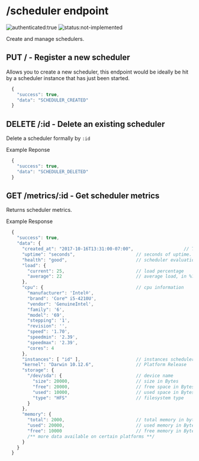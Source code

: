 # /scheduler endpoint

![authenticated:true](https://img.shields.io/badge/authenticated-true-green.svg?style=flat-square) ![status:not-implemented](https://img.shields.io/badge/status-not--implemented-red.svg?style=flat-square)

Create and manage schedulers.

## PUT / - Register a new scheduler

Allows you to create a new scheduler, this endpoint would be ideally be hit by
a scheduler instance that has just been started.

```js
  {
    "success": true,
    "data": "SCHEDULER_CREATED"
  }
```

## DELETE /:id - Delete an existing scheduler

Delete a scheduler formally by `:id`

Example Reponse

```js
  {
    "success": true,
    "data": "SCHEDULER_DELETED"
  }
```

## GET /metrics/:id - Get scheduler metrics

Returns scheduler metrics.

Example Response

```js
  {
    "success": true,
    "data": {
      "created_at": "2017-10-16T13:31:00-07:00",                   // Time this metric was generated at
      "uptime": "seconds",                       // seconds of uptime.
      "health": "good",                          // scheduler evaluation of health
      "load": {
        "current": 25,                           // load percentage
        "average": 22                            // average load, in %? 0-4?
      },
      "cpu": {                                   // cpu information
        "manufacturer": 'Intel®',
        "brand": 'Core™ i5-4210U',
        "vendor": 'GenuineIntel',
        "family": '6',
        "model": '69',
        "stepping": '1',
        "revision": '',
        "speed": '1.70',
        "speedmin": '2.39',
        "speedmax": '2.39',
        "cores": 4
      },
      "instances": [ "id" ],                     // instances scheduler knows it has
      "kernel": "Darwin 10.12.6",                // Platform Release
      "storage": {
        "/dev/sda": {                            // device name
          "size": 20000,                         // size in Bytes
          "free": 20000,                         // free space in Bytes
          "used": 10000,                         // used space in Bytes
          "type": "HFS"                          // filesystem type
        }
      },
      "memory": {
        "total": 2000,                           // total memory in bytes
        "used": 20000,                           // used memory in Bytes
        "free": 10000                            // free memory in Bytes
        /** more data available on certain platforms **/
      }
    }
  }
```
